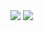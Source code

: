 <img src="https://github-readme-stats.vercel.app/api?username=ka-chng&&show_icons=true&title_color=ffffff&icon_color=bb2acf&text_color=daf7dc&bg_color=151515">
<img src="https://github-readme-stats.vercel.app/api/top-langs/?username=ka-chng&theme=dark&show_icons=true">
